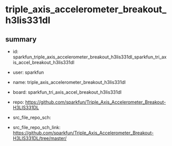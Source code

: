 # triple_axis_accelerometer_breakout_h3lis331dl
 
## summary 
* id: sparkfun_triple_axis_accelerometer_breakout_h3lis331dl_sparkfun_tri_axis_accel_breakout_h3lis331dl
* user: sparkfun
* name: triple_axis_accelerometer_breakout_h3lis331dl
* board: sparkfun_tri_axis_accel_breakout_h3lis331dl
* repo: https://github.com/sparkfun/Triple_Axis_Accelerometer_Breakout-H3LIS331DL



* src_file_repo_sch: 
* src_file_repo_sch_link: https://github.com/sparkfun/Triple_Axis_Accelerometer_Breakout-H3LIS331DL/tree/master/






